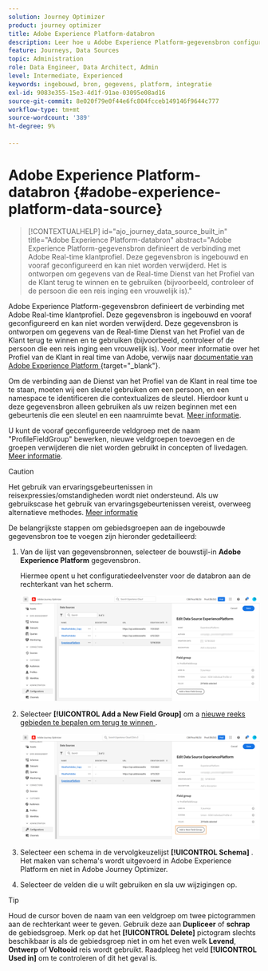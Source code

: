 ```yaml
---
solution: Journey Optimizer
product: journey optimizer
title: Adobe Experience Platform-databron
description: Leer hoe u Adobe Experience Platform-gegevensbron configureert
feature: Journeys, Data Sources
topic: Administration
role: Data Engineer, Data Architect, Admin
level: Intermediate, Experienced
keywords: ingebouwd, bron, gegevens, platform, integratie
exl-id: 9083e355-15e3-4d1f-91ae-03095e08ad16
source-git-commit: 8e020f79e0f44e6fc804fcceb149146f9644c777
workflow-type: tm+mt
source-wordcount: '389'
ht-degree: 9%

---
```


# Adobe Experience Platform-databron {#adobe-experience-platform-data-source}

>[!CONTEXTUALHELP]
>id="ajo_journey_data_source_built_in"
>title="Adobe Experience Platform-databron"
>abstract="Adobe Experience Platform-gegevensbron definieert de verbinding met Adobe Real-time klantprofiel. Deze gegevensbron is ingebouwd en vooraf geconfigureerd en kan niet worden verwijderd. Het is ontworpen om gegevens van de Real-time Dienst van het Profiel van de Klant terug te winnen en te gebruiken (bijvoorbeeld, controleer of de persoon die een reis inging een vrouwelijk is)."

Adobe Experience Platform-gegevensbron definieert de verbinding met Adobe Real-time klantprofiel. Deze gegevensbron is ingebouwd en vooraf geconfigureerd en kan niet worden verwijderd. Deze gegevensbron is ontworpen om gegevens van de Real-time Dienst van het Profiel van de Klant terug te winnen en te gebruiken (bijvoorbeeld, controleer of de persoon die een reis inging een vrouwelijk is). Voor meer informatie over het Profiel van de Klant in real time van Adobe, verwijs naar [ documentatie van Adobe Experience Platform ](https://experienceleague.adobe.com/docs/experience-platform/profile/home.html?lang=nl){target="_blank"}.

Om de verbinding aan de Dienst van het Profiel van de Klant in real time toe te staan, moeten wij een sleutel gebruiken om een persoon, en een namespace te identificeren die contextualizes de sleutel. Hierdoor kunt u deze gegevensbron alleen gebruiken als uw reizen beginnen met een gebeurtenis die een sleutel en een naamruimte bevat. [Meer informatie](../building-journeys/journey.md).

U kunt de vooraf geconfigureerde veldgroep met de naam &quot;ProfileFieldGroup&quot; bewerken, nieuwe veldgroepen toevoegen en de groepen verwijderen die niet worden gebruikt in concepten of livedagen. [Meer informatie](../datasource/configure-data-sources.md#define-field-groups).


>[!CAUTION]
>
>Het gebruik van ervaringsgebeurtenissen in reisexpressies/omstandigheden wordt niet ondersteund. Als uw gebruikscase het gebruik van ervaringsgebeurtenissen vereist, overweeg alternatieve methodes. [Meer informatie](../building-journeys/exp-event-lookup.md)


De belangrijkste stappen om gebiedsgroepen aan de ingebouwde gegevensbron toe te voegen zijn hieronder gedetailleerd:

1. Van de lijst van gegevensbronnen, selecteer de bouwstijl-in **Adobe Experience Platform** gegevensbron.

   Hiermee opent u het configuratiedeelvenster voor de databron aan de rechterkant van het scherm.

   ![](assets/journey23.png)

1. Selecteer **[!UICONTROL Add a New Field Group]** om a [ nieuwe reeks gebieden te bepalen om terug te winnen ](../datasource/configure-data-sources.md#define-field-groups).

   ![](assets/journey24.png)

1. Selecteer een schema in de vervolgkeuzelijst **[!UICONTROL Schema]** . Het maken van schema&#39;s wordt uitgevoerd in Adobe Experience Platform en niet in Adobe Journey Optimizer.
1. Selecteer de velden die u wilt gebruiken en sla uw wijzigingen op.


>[!TIP]
>
>Houd de cursor boven de naam van een veldgroep om twee pictogrammen aan de rechterkant weer te geven. Gebruik deze aan **Dupliceer** of **schrap** de gebiedsgroep. Merk op dat het **[!UICONTROL Delete]** pictogram slechts beschikbaar is als de gebiedsgroep niet in om het even welk **Levend**, **Ontwerp** of **Voltooid** reis wordt gebruikt. Raadpleeg het veld **[!UICONTROL Used in]** om te controleren of dit het geval is.
